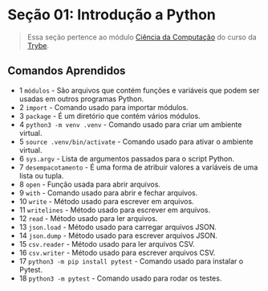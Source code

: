# Seção 01: Introdução a Python

>Essa seção pertence ao módulo [Ciência da Computação](https://github.com/Ruan-Portella/Trybe_Exercicios/tree/main/ciencia-da-computacao) do curso da [Trybe](https://www.betrybe.com/).

## Comandos Aprendidos

- 1 `módulos` - São arquivos que contém funções e variáveis que podem ser usadas em outros programas Python.
- 2 `import` - Comando usado para importar módulos.
- 3 `package` - É um diretório que contém vários módulos.
- 4 `python3 -m venv .venv` - Comando usado para criar um ambiente virtual.
- 5 `source .venv/bin/activate` - Comando usado para ativar o ambiente virtual.
- 6  `sys.argv` - Lista de argumentos passados para o script Python.
- 7 `desempacotamento` - É uma forma de atribuir valores a variáveis de uma lista ou tupla.
- 8 `open` - Função usada para abrir arquivos.
- 9 `with` - Comando usado para abrir e fechar arquivos.
- 10 `write` - Método usado para escrever em arquivos.
- 11 `writelines` - Método usado para escrever em arquivos.
- 12 `read` - Método usado para ler arquivos.
- 13 `json.load` - Método usado para carregar arquivos JSON.
- 14 `json.dump` - Método usado para escrever arquivos JSON.
- 15 `csv.reader` - Método usado para ler arquivos CSV.
- 16 `csv.writer` - Método usado para escrever arquivos CSV.
- 17 `python3 -m pip install pytest` - Comando usado para instalar o Pytest.
- 18 `python3 -m pytest` - Comando usado para rodar os testes.
